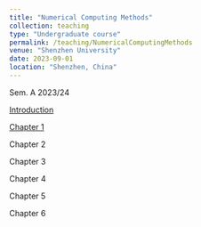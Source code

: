 ```yaml
---
title: "Numerical Computing Methods"
collection: teaching
type: "Undergraduate course"
permalink: /teaching/NumericalComputingMethods
venue: "Shenzhen University"
date: 2023-09-01
location: "Shenzhen, China"
---
```


Sem. A 2023/24


<a href="https://github.com/Li-X-P/Li-X-P.github.io/blob/master/files/Course/numericalComputationMethod/Intro.pdf" rel="permalink">Introduction</a>

<a href="https://github.com/Li-X-P/Li-X-P.github.io/blob/master/files/Course/numericalComputationMethod/Chapter_1.pdf" target="_blank">Chapter 1</a>

Chapter 2

Chapter 3

Chapter 4

Chapter 5

Chapter 6


